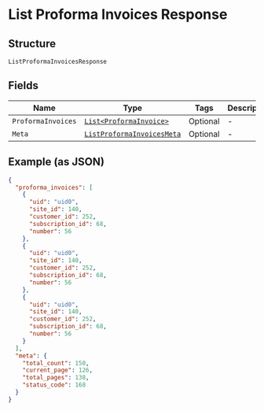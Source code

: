 
# List Proforma Invoices Response

## Structure

`ListProformaInvoicesResponse`

## Fields

| Name | Type | Tags | Description |
|  --- | --- | --- | --- |
| `ProformaInvoices` | [`List<ProformaInvoice>`](../../doc/models/proforma-invoice.md) | Optional | - |
| `Meta` | [`ListProformaInvoicesMeta`](../../doc/models/list-proforma-invoices-meta.md) | Optional | - |

## Example (as JSON)

```json
{
  "proforma_invoices": [
    {
      "uid": "uid0",
      "site_id": 140,
      "customer_id": 252,
      "subscription_id": 68,
      "number": 56
    },
    {
      "uid": "uid0",
      "site_id": 140,
      "customer_id": 252,
      "subscription_id": 68,
      "number": 56
    },
    {
      "uid": "uid0",
      "site_id": 140,
      "customer_id": 252,
      "subscription_id": 68,
      "number": 56
    }
  ],
  "meta": {
    "total_count": 150,
    "current_page": 126,
    "total_pages": 138,
    "status_code": 168
  }
}
```

